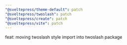 ```yaml
---
"@sveltepress/theme-default": patch
"@sveltepress/twoslash": patch
"@sveltepress/create": patch
"@sveltepress/vite": patch
---
```


feat: moving twoslash style import into twoslash package

